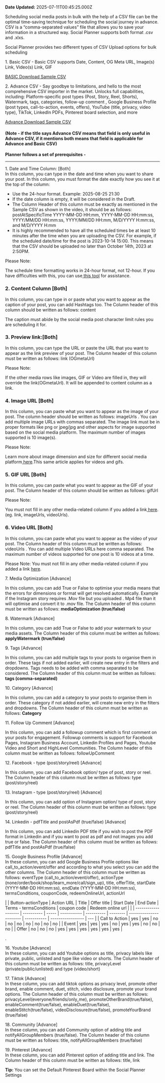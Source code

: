 **Date Updated:** 2025-07-11T00:45:25.000Z
  
  
Scheduling social media posts in bulk with the help of a CSV file can be the optimal time-saving technique for scheduling the social journey in advance. CSV is a “comma-separated values” file that allows you to save your information in a structured way. Social Planner supports both format .csv and .xlxs.  
  
Social Planner provides two different types of CSV Upload options for bulk scheduling  
  
1\. Basic CSV \- Basic CSV supports Date, Content, OG Meta URL, Image(s) Link, Video(s) Link, GIF

[BASIC Download Sample CSV](https://storage.googleapis.com/highlevel-staging.appspot.com/social-media-posting/CSV%20Import%20Sample%20-%20CSV%20Import%20Sample.csv)

  
2\. Advance CSV \- Say goodbye to limitations, and hello to the most comprehensive CSV importer in the market. Unlocks full capabilities, including: Platform-specific post types (Post, Story, Reel, Shorts), Watermark, tags, categories, follow-up comment , Google Business Profile (post types, call-to-action, events, offers), YouTube (title, privacy, video type), TikTok, LinkedIn PDFs, Pinterest board selection, and more

[Advance Download Sample CSV](https://storage.cloud.google.com/highlevel-staging.appspot.com/social-media-posting/advance-sample.csv)

####   

#### (Note - if the title says Advance CSV means that field is only useful in Advance CSV, if it mentions both means that field is applicable for Advance and Basic CSV)

  
**Planner follows a set of prerequisites -** 

---

1\. Date and Time Column: \[Both\]  
 In this column, you can type in the date and time when you want to share your post. In this column, you must format the date exactly how you see it at the top of the column:  
  
* Use the 24-hour format. Example: 2025-08-25 21:30
* If the date column is empty, it will be considered in the Draft.
* The Column Header of this column must be exactly as mentioned in the Sample CSV as shown in the video, it should be as follows: postAtSpecificTime YYYY-MM-DD HH:mm, YYYY-MM-DD HH:mm:ss, YYYY/MM/DD HH:mm:ss, YYYY/MM/DD HH:mm, M/D/YYYY H:mm:ss, and M/D/YYYY H:mm
* It is highly recommended to have all the scheduled times be at least 10 minutes after the time when you are uploading the CSV. For example, if the scheduled date/time for the post is 2023-10-14 15:00. This means that the CSV should be uploaded no later than October 14th, 2023 at 2:50PM.

  
Please Note:

The schedule time formatting works in 24-hour format, not 12-hour. If you have difficulties with this, you can use[ this tool](https://www.ontheclock.com/convert-military-24-hour-time.aspx) for assistance.

###   

### 2\. Content Column \[Both\]

In this column, you can type in or paste what you want to appear as the caption of your post, you can add Hashtags too. The Column header of this column should be written as follows: content

The caption must abide by the social media post character limit rules you are scheduling it for.

###   

### 3\. Preview link:\[Both\]

In this column, you can type the URL or paste the URL that you want to appear as the link preview of your post. The Column header of this column must be written as follows: link (OGmetaUrl)   
  
Please Note:

If the other media rows like images, GIF or Video are filled in, they will override the link(OGmetaUrl). It will be appended to content column as a link.

###   

### 4\. Image URL \[Both\]

In this column, you can paste what you want to appear as the image of your post. The column header should be written as follows: imageUrls . You can add multiple image URLs with commas separated. The image link must be in proper formats like png or jpeg/jpg and other aspects for image supported based on the social media platform. The maximum number of images supported is 10 image(s).  
  
Please Note:

Learn more about image dimension and size for different social media platform[ here](https://help.gohighlevel.com/support/solutions/articles/48001210585-what-s-ideal-image-and-video-file-size-and-dimensions-in-social-plan).This same article applies for videos and gifs.

###   

### 5\. GIF URL \[Both\]

In this column, you can paste what you want to appear as the GIF of your post. The Column header of this column should be written as follows: gifUrl  
  
Please Note: 

You must not fill in any other media-related column if you added a link[ here](https://help.gohighlevel.com/support/solutions/articles/48001210585-what-s-ideal-image-and-video-file-size-and-dimensions-in-social-plan). (eg. link, imageUrls, videoUrls). 

###   

###   

### 6\. Video URL \[Both\]  
  
In this column, you can paste what you want to appear as the video of your post. The Column header of this column must be written as follows: videoUrls . You can add multiple Video URLs here comma separated. The maximum number of videos supported for one post is 10 videos at a time.  
  
Please Note: You must not fill in any other media-related column if you added a link [here](https://help.gohighlevel.com/support/solutions/articles/48001210585-what-s-ideal-image-and-video-file-size-and-dimensions-in-social-plan). 

  
7\. Media Optimization \[Advance\]  
  
In this column, you can add True or False to optimise your media means that the errors for dimensions or format will get resolved automatically. Example if the Instagram story requires .Mov file but you uploaded . Mp4 file than it will optimise and convert it to .mov file. The Column header of this column must be written as follows: **mediaOptimization (true/false)**  
  
8\. Watermark \[Advance\]  
  
In this column, you can add True or False to add your watermark to your media assets. The Column header of this column must be written as follows: **applyWatermark (true/false)**  
  
9\. Tags \[Advance\]  
  
In this column, you can add multiple tags to your posts to organise them in order. These tags if not added earlier, will create new entry in the filters and dropdowns. Tags needs to be added with comma separated to be considered. The Column header of this column must be written as follows: **tags (comma-separated)**  
  
10\. Category \[Advance\]  
  
In this column, you can add a category to your posts to organise them in order. These category if not added earlier, will create new entry in the filters and dropdowns. The Column header of this column must be written as follows: **Category**   
  
11\. Follow Up Comment \[Advance\]  
  
In this column, you can add a followup comment which is first comment on your posts for engagement. Followup comments is support for Facebook Pages, Instagram Business Account, Linkedin Profiles and Pages, Youtube Video and Short and HighLevel Communities. The Column header of this column must be written as follows: followUpComment  
  
12\. Facebook - type (post/story/reel) \[Advance\]  
  
In this column, you can add Facebook option/ type of post, story or reel. The Column header of this column must be written as follows: type (post/story/reel)  
  
13\. Instagram - type (post/story/reel) \[Advance\]  
  
In this column, you can add option of Instagram option/ type of post, story or reel. The Column header of this column must be written as follows: type (post/story/reel)  
  
14\. Linkedin - pdfTitle and postAsPdf (true/false) \[Advance\]  
  
In this column, you can add Linkedin PDF title if you wish to post the PDF format in Linkedin and if you want to post as pdf and not images you add true or false. The Column header of this column must be written as follows: pdfTitle and postAsPdf (true/false)  
  
15\. Google Business Profile \[Advance\]  
In these column, you can add Google Business Profile options like call\_to\_action/event/offer and according to what you select you can add the other columns. The Column header of this column must be written as follows: eventType (call\_to\_action/event/offer), actionType (none/order/book/shop/learn\_more/call/sign\_up), title, offerTitle, startDate (YYYY-MM-DD HH:mm:ss), endDate (YYYY-MM-DD HH:mm:ss), termsConditions, couponCode, redeemOnlineUrl, actionUrl  
  
  
| | Button-actionType | Action URL | Title | Offer title | Start Date | End Date | Terms - termsConditions | coupon code | Redeem online url |     |
| ------------------- | ---------- | ----- | ----------- | ---------- | -------- | ----------------------- | ----------- | ----------------- | --- |
| Call to Action      | yes        | yes   | no          | no         | no       | no                      | no          | no                | no  |
| Event               | yes        | yes   | yes         | no         | yes      | yes                     | no          | no                | no  |
| Offer               | no         | no    | no          | yes        | yes      | yes                     | yes         | yes               | yes |

.  
  
16\. Youtube \[Advance\]  
In these column, you can add Youtube options as title, privacy labels like private, public, unlisted and type like video or shorts. The Column header of this column must be written as follows: title, privacyLevel (private/public/unlisted) and type (video/short)  
  
17\. Tiktok \[Advance\]  
In these column, you can add tiktok options as privacy level, promote other brand, enable comment, duet, stitch, video disclosure, promote your brand options. The Column header of this column must be written as follows: privacyLevel(everyone/friends/only\_me), promoteOtherBrand(true/false), enableComment(true/false), enableDuet(true/false), enableStitch(true/false), videoDisclosure(true/false), promoteYourBrand (true/false)  
  
18\. Community \[Advance\]  
In these column, you can add Community option of adding title and notifyAllGroupMembers (true/false). The Column header of this column must be written as follows: title, notifyAllGroupMembers (true/false)  
  
19\. Pinterest \[Advance\]  
In these column, you can add Pinterest option of adding title and link. The Column header of this column must be written as follows: title, link  
  
**Tip:** You can set the Default Pinterest Board within the Social Planner Settings

  
